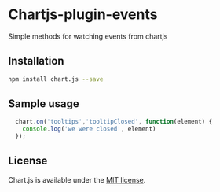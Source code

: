 # Chartjs-plugin-events
Simple methods for watching events from chartjs

## Installation
```bash
npm install chart.js --save
```

## Sample usage
```js
  chart.on('tooltips','tooltipClosed', function(element) {
    console.log('we were closed', element)
  });
```

## License

Chart.js is available under the [MIT license](http://opensource.org/licenses/MIT).
